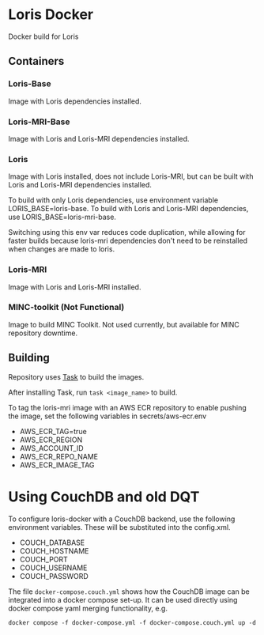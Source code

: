 # Loris Docker

Docker build for Loris

## Containers

### Loris-Base

Image with Loris dependencies installed.

### Loris-MRI-Base

Image with Loris and Loris-MRI dependencies installed.

### Loris

Image with Loris installed, does not include Loris-MRI, but can be built with Loris and Loris-MRI dependencies installed.

To build with only Loris dependencies, use environment variable LORIS_BASE=loris-base.
To build with Loris and Loris-MRI dependencies, use LORIS_BASE=loris-mri-base.

Switching using this env var reduces code duplication, while allowing for faster builds because loris-mri dependencies don't need to be reinstalled when changes are made to loris.

### Loris-MRI

Image with Loris and Loris-MRI installed.

### MINC-toolkit (Not Functional)

Image to build MINC Toolkit. Not used currently, but available for MINC repository downtime.

## Building

Repository uses [Task](https://taskfile.dev/) to build the images.

After installing Task, run `task <image_name>` to build.

To tag the loris-mri image with an AWS ECR repository to enable pushing the image, set the following variables in secrets/aws-ecr.env

- AWS_ECR_TAG=true
- AWS_ECR_REGION
- AWS_ACCOUNT_ID
- AWS_ECR_REPO_NAME
- AWS_ECR_IMAGE_TAG

# Using CouchDB and old DQT

To configure loris-docker with a CouchDB backend, use the following environment variables. These will be substituted into the config.xml.

- COUCH_DATABASE
- COUCH_HOSTNAME
- COUCH_PORT
- COUCH_USERNAME
- COUCH_PASSWORD

The file `docker-compose.couch.yml` shows how the CouchDB image can be integrated into a docker compose set-up. It can be used directly using docker compose yaml merging functionality, e.g.

`docker compose -f docker-compose.yml -f docker-compose.couch.yml up -d`
